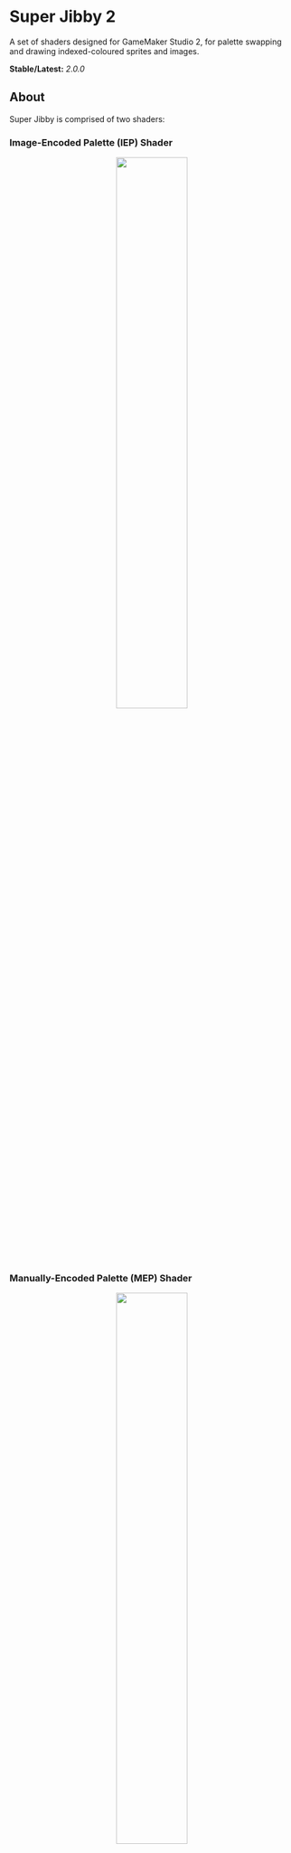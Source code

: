 # Super Jibby 2

A set of shaders designed for GameMaker Studio 2, for palette swapping and drawing indexed-coloured sprites and images.

**Stable/Latest:** *2.0.0*

## About

Super Jibby is comprised of two shaders:

### Image-Encoded Palette (IEP) Shader

<p align="center">
    <img src="https://github.com/mstop4/SuperJibby/blob/master/images/super%20jibby.gif" width=50%>
</p>

### Manually-Encoded Palette (MEP) Shader

<p align="center">
    <img src="https://github.com/mstop4/SuperJibby/blob/master/images/super%20jibby.gif" width=50%>
</p>
